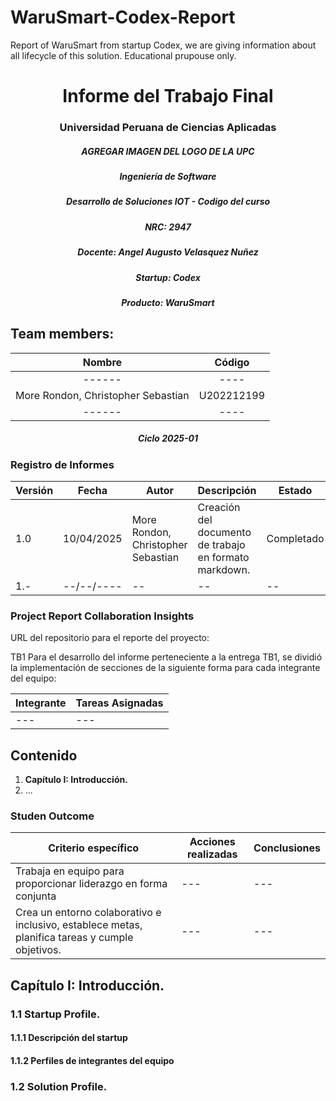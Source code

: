 # WaruSmart-Codex-Report
Report of WaruSmart from startup Codex, we are giving information about all lifecycle of this solution. Educational prupouse only.

<h1 style="text-align: center;"> Informe del Trabajo Final </h1>
<h3 style="text-align: center;"> Universidad Peruana de Ciencias Aplicadas </h3>

<h5 style="text-align: center;"> AGREGAR IMAGEN DEL LOGO DE LA UPC </h5>


<h5 style="text-align: center"> Ingeniería de Software </h5>

<h5 style="text-align: center"> Desarrollo de Soluciones IOT - Codigo del curso </h5>

<h5 style="text-align: center"> NRC: 2947 </h5>

<h5 style="text-align: center"> Docente: Angel Augusto Velasquez Nuñez </h5>

<h5 style="text-align: center"> Startup: Codex </h5>

<h5 style="text-align: center"> Producto: WaruSmart </h5>

## Team members:
| Nombre |Código|
|:-------:|:----------:|
|------|----|
|More Rondon, Christopher Sebastian|U202212199|
|------|----|

<h5 style="text-align: center"> Ciclo 2025-01 </h5>

### Registro de Informes

| Versión   | Fecha       | Autor      | Descripción                                                                                      | Estado    |
|-----------|-------------|------------|--------------------------------------------------------------------------------------------------|-----------|
| 1.0       |  10/04/2025| More Rondon, Christopher Sebastian | Creación del documento de trabajo en formato markdown. | Completado  |
| 1.-       |  --/--/----| -- | -- | --  |


### Project Report Collaboration Insights

URL del repositorio para el reporte del proyecto: 

TB1
Para el desarrollo del informe perteneciente a la entrega TB1, se dividió la implementación de secciones de la siguiente forma
para cada integrante del equipo:

| Integrante | Tareas Asignadas |
| --- | --- |
|---|---|

## Contenido

1. **Capítulo I: Introducción.**
2. ...

### Studen Outcome

| **Criterio específico** | **Acciones realizadas** | **Conclusiones** |
| --- | --- | --- |
| Trabaja en equipo para proporcionar liderazgo en forma conjunta | --- | --- |
| Crea un entorno colaborativo e inclusivo, establece metas, planifica tareas y cumple objetivos. |---|---|

## Capítulo I: Introducción.

### 1.1 **Startup Profile.**
####     1.1.1   Descripción del startup
####     1.1.2   Perfiles de integrantes del equipo
### 1.2 **Solution Profile.**
